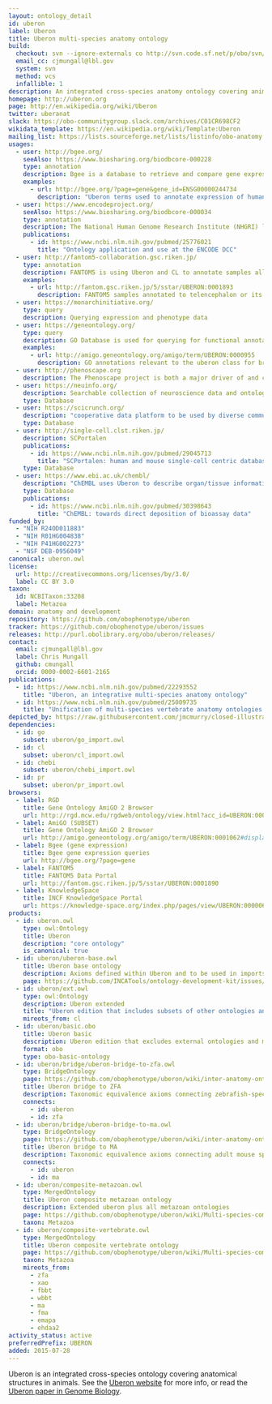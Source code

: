 ```yaml
---
layout: ontology_detail
id: uberon
label: Uberon
title: Uberon multi-species anatomy ontology
build:
  checkout: svn --ignore-externals co http://svn.code.sf.net/p/obo/svn/uberon/trunk
  email_cc: cjmungall@lbl.gov
  system: svn
  method: vcs
  infallible: 1
description: An integrated cross-species anatomy ontology covering animals and bridging multiple species-specific ontologies
homepage: http://uberon.org
page: http://en.wikipedia.org/wiki/Uberon
twitter: uberanat
slack: https://obo-communitygroup.slack.com/archives/C01CR698CF2
wikidata_template: https://en.wikipedia.org/wiki/Template:Uberon
mailing_list: https://lists.sourceforge.net/lists/listinfo/obo-anatomy
usages:
  - user: http://bgee.org/
    seeAlso: https://www.biosharing.org/biodbcore-000228
    type: annotation
    description: Bgee is a database to retrieve and compare gene expression patterns between animal species. Bgee in using Uberon to annotate the site of expression, and Bgee curators one the major contributors to the ontology.
    examples:
      - url: http://bgee.org/?page=gene&gene_id=ENSG00000244734
        description: "Uberon terms used to annotate expression of human hemoglobin subunit beta"
  - user: https://www.encodeproject.org/
    seeAlso: https://www.biosharing.org/biodbcore-000034
    type: annotation
    description: The National Human Genome Research Institute (NHGRI) launched a public research consortium named ENCODE, the Encyclopedia Of DNA Elements, in September 2003, to carry out a project to identify all functional elements in the human genome sequence. The ENCODE DCC users Uberon to annotate samples
    publications:
      - id: https://www.ncbi.nlm.nih.gov/pubmed/25776021
        title: "Ontology application and use at the ENCODE DCC"
  - user: http://fantom5-collaboration.gsc.riken.jp/
    type: annotation
    description: FANTOM5 is using Uberon and CL to annotate samples allowing for transcriptome analyses with cell-type and tissue-level specificity.
    examples:
      - url: http://fantom.gsc.riken.jp/5/sstar/UBERON:0001893
        description: FANTOM5 samples annotated to telencephalon or its parts
  - user: https://monarchinitiative.org/
    type: query
    description: Querying expression and phenotype data
  - user: https://geneontology.org/
    type: query
    description: GO Database is used for querying for functional annotations relevant to a tissue
    examples:
      - url: http://amigo.geneontology.org/amigo/term/UBERON:0000955
        description: GO annotations relevant to the uberon class for brain
  - user: http://phenoscape.org
    description: The Phenoscape project is both a major driver of and contributor to Uberon, contibuting thousands of terms. The teleost (bony fishes) component of Uberon was derived from the Teleost Anatomy Ontology, developed by the Phenoscape group. Most of the high level design of the skeletal system comes from the Vertebrate Skeletal Anatomy Ontology (VSAO), also created by the Phenoscape group. Phenoscape curators continue to extend the ontology, covering a wide variety of tetrapod structures, with an emphasis on the appendicular system.
  - user: https://neuinfo.org/
    description: Searchable collection of neuroscience data and ontology for neuroscience
    type: Database
  - user: https://scicrunch.org/
    description: "cooperative data platform to be used by diverse communities in making data more FAIR."
    type: Database
  - user: http://single-cell.clst.riken.jp/
    description: SCPortalen
    publications:
      - id: https://www.ncbi.nlm.nih.gov/pubmed/29045713
        title: "SCPortalen: human and mouse single-cell centric database"
    type: Database
  - user: https://www.ebi.ac.uk/chembl/
    description: "ChEMBL uses Uberon to describe organ/tissue information in assays"
    type: Database
    publications:
      - id: https://www.ncbi.nlm.nih.gov/pubmed/30398643
        title: "ChEMBL: towards direct deposition of bioassay data"
funded_by:
  - "NIH R24OD011883"
  - "NIH R01HG004838"
  - "NIH P41HG002273"
  - "NSF DEB-0956049"
canonical: uberon.owl
license:
  url: http://creativecommons.org/licenses/by/3.0/
  label: CC BY 3.0
taxon:
  id: NCBITaxon:33208
  label: Metazoa
domain: anatomy and development
repository: https://github.com/obophenotype/uberon
tracker: https://github.com/obophenotype/uberon/issues
releases: http://purl.obolibrary.org/obo/uberon/releases/
contact:
  email: cjmungall@lbl.gov
  label: Chris Mungall
  github: cmungall
  orcid: 0000-0002-6601-2165
publications:
  - id: https://www.ncbi.nlm.nih.gov/pubmed/22293552
    title: "Uberon, an integrative multi-species anatomy ontology"
  - id: https://www.ncbi.nlm.nih.gov/pubmed/25009735
    title: "Unification of multi-species vertebrate anatomy ontologies for comparative biology in Uberon"
depicted_by: https://raw.githubusercontent.com/jmcmurry/closed-illustrations/master/logos/uberon-logos/uberon_logo_black-banner.png
dependencies:
  - id: go
    subset: uberon/go_import.owl
  - id: cl
    subset: uberon/cl_import.owl
  - id: chebi
    subset: uberon/chebi_import.owl
  - id: pr
    subset: uberon/pr_import.owl
browsers:
  - label: RGD
    title: Gene Ontology AmiGO 2 Browser
    url: http://rgd.mcw.edu/rgdweb/ontology/view.html?acc_id=UBERON:0001062
  - label: AmiGO (SUBSET)
    title: Gene Ontology AmiGO 2 Browser
    url: http://amigo.geneontology.org/amigo/term/UBERON:0001062#display-lineage-tab
  - label: Bgee (gene expression)
    title: Bgee gene expression queries
    url: http://bgee.org/?page=gene
  - label: FANTOM5
    title: FANTOM5 Data Portal
    url: http://fantom.gsc.riken.jp/5/sstar/UBERON:0001890
  - label: KnowledgeSpace
    title: INCF KnowledgeSpace Portal
    url: https://knowledge-space.org/index.php/pages/view/UBERON:0000061
products:
  - id: uberon.owl
    type: owl:Ontology
    title: Uberon
    description: "core ontology"
    is_canonical: true
  - id: uberon/uberon-base.owl
    title: Uberon base ontology
    description: Axioms defined within Uberon and to be used in imports for other ontologies
    page: https://github.com/INCATools/ontology-development-kit/issues/50
  - id: uberon/ext.owl
    type: owl:Ontology
    description: Uberon extended
    title: "Uberon edition that includes subsets of other ontologies and axioms connecting to them"
    mireots_from: cl
  - id: uberon/basic.obo
    title: Uberon basic
    description: Uberon edition that excludes external ontologies and most relations
    format: obo
    type: obo-basic-ontology
  - id: uberon/bridge/uberon-bridge-to-zfa.owl
    type: BridgeOntology
    page: https://github.com/obophenotype/uberon/wiki/inter-anatomy-ontology-bridge-ontologies
    title: Uberon bridge to ZFA
    description: Taxonomic equivalence axioms connecting zebrafish-specific classes to generic uberon counterparts
    connects:
      - id: uberon
      - id: zfa
  - id: uberon/bridge/uberon-bridge-to-ma.owl
    type: BridgeOntology
    page: https://github.com/obophenotype/uberon/wiki/inter-anatomy-ontology-bridge-ontologies
    title: Uberon bridge to MA
    description: Taxonomic equivalence axioms connecting adult mouse specific classes to generic uberon counterparts
    connects:
      - id: uberon
      - id: ma
  - id: uberon/composite-metazoan.owl
    type: MergedOntology
    title: Uberon composite metazoan ontology
    description: Extended uberon plus all metazoan ontologies
    page: https://github.com/obophenotype/uberon/wiki/Multi-species-composite-ontologies
    taxon: Metazoa
  - id: uberon/composite-vertebrate.owl
    type: MergedOntology
    title: Uberon composite vertebrate ontology
    page: https://github.com/obophenotype/uberon/wiki/Multi-species-composite-ontologies
    taxon: Metazoa
    mireots_from:
      - zfa
      - xao
      - fbbt
      - wbbt
      - ma
      - fma
      - emapa
      - ehdaa2
activity_status: active
preferredPrefix: UBERON
added: 2015-07-28
---
```


Uberon is an integrated cross-species ontology covering anatomical structures in animals. See the <a href="http://uberon.org">Uberon website</a> for more info, or read the <a
 href="http://genomebiology.com/2012/13/1/R5">Uberon paper in Genome Biology</a>.
